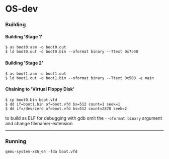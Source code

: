 # OS-dev

### Building

#### Building 'Stage 1'
    $ as boot0.asm -o boot0.out  
    $ ld boot0.out -o boot0.bin --oformat binary --Ttext 0x7c00  

#### Building 'Stage 2'
    $ as boot1.asm -o boot1.out  
    $ ld boot1.out -o boot1.bin --oformat binary --Ttext 0x500 -e main  

#### Chaining to 'Virtual Floppy Disk'
    $ cp boot0.bin boot.vfd  
    $ dd if=boot1.bin of=boot.vfd bs=512 count=1 seek=1  
    $ dd if=/dev/zero of=boot.vfd bs=512 count=2878 seek=2  

to build as ELF for debugging with gdb omit the `--oformat binary` argument and change filename/-extension  

---

### Running

    qemu-system-x86_64 -fda boot.vfd  
